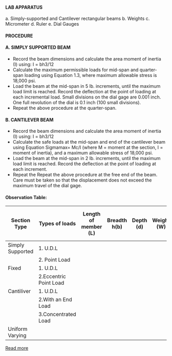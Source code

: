 #### LAB APPARATUS
a. Simply-supported and Cantilever rectangular beams
b. Weights
c. Micrometer
d. Ruler
e. Dial Gauges

#### PROCEDURE
#### A. SIMPLY SUPPORTED BEAM
- Record the beam dimensions and calculate the area moment of inertia (I) using: I = bh3/12
- Calculate the maximum permissible loads for mid-span and quarter-span loading using Equation 1.3, where maximum allowable stress is 18,000 psi.
- Load the beam at the mid-span in 5 lb. increments, until the maximum load limit is reached. Record the deflection at the point of loading at each incremental load. Small divisions on the dial gage are 0.001 inch. One full revolution of the dial is 0.1 inch (100 small divisions).
- Repeat the above procedure at the quarter-span.


#### B. CANTILEVER BEAM

- Record the beam dimensions and calculate the area moment of inertia (I) using: I = bh3/12
- Calculate the safe loads at the mid-span and end of the cantilever beam using Equation Sigmamax= Mc/I (where M = moment at the section, I = moment of inertia), and a maximum allowable stress of 18,000 psi.
- Load the beam at the mid-span in 2 lb. increments, until the maximum load limit is reached. Record the deflection at the point of loading at each increment.
- Repeat the Repeat the above procedure at the free end of the beam. Care must be taken so that the displacement does not exceed the maximum travel of the dial gage.


#### Observation Table:

|Section Type|Types of loads|Length of member (L)|Breadth h(b)|Depth (d)|Weight (W)|At a distance from section 'X'|Bending Moment(Knm)|Shear Force(Kn)|Deflection (Delta)|
|---|---|---|---|---|---|---|---|---|---|
|Simply Supported|1. U.D.L|   |   |   |   |   |   |   |   |
|   |2. Point Load|   |   |   |   |   |   |   |   |
|Fixed|1. U.D.L|   |   |   |   |   |   |   |   |
|   |2.Eccentric Point Load|   |   |   |   |   |   |   |   |
|Cantiliver|1. U.D.L|   |   |   |   |   |   |   |   |
|   |2.With an End Load|   |   |   |   |   |   |   |   |
|   |3.Concentrated Load|   |   |   |   |   |   |   |   |
|Uniform Varying|   |   |   |   |   |   |   |   |   |



[Read more](http://bsa-iiith.vlabs.ac.in/exp2/Exp-2%20Single%20span%20beams.pdf)